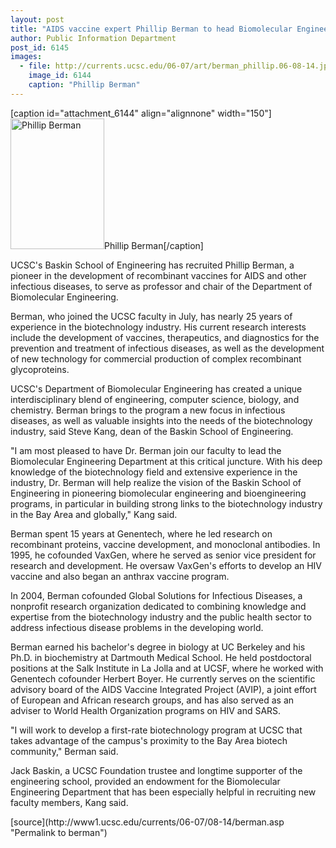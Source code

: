 ```yaml
---
layout: post
title: "AIDS vaccine expert Phillip Berman to head Biomolecular Engineering Department"
author: Public Information Department
post_id: 6145
images:
  - file: http://currents.ucsc.edu/06-07/art/berman_phillip.06-08-14.jpg
    image_id: 6144
    caption: "Phillip Berman"
---
```


[caption id="attachment_6144" align="alignnone" width="150"]<a href="http://localhost/mysite/wp-content/uploads/2006/08/berman_phillip.06-08-14.jpg"><img class="size-full wp-image-6144" src="http://localhost/mysite/wp-content/uploads/2006/08/berman_phillip.06-08-14.jpg" alt="Phillip Berman" width="150" height="209" /></a>Phillip Berman[/caption]
<a name="content" id="content"></a>
<p>
  UCSC's Baskin School of Engineering has recruited Phillip Berman, a pioneer in the development of recombinant vaccines for AIDS and other infectious diseases, to serve as professor and chair of the Department of Biomolecular Engineering.
</p>
<p>
  Berman, who joined the UCSC faculty in July, has nearly 25 years of experience in the biotechnology industry. His current research interests include the development of vaccines, therapeutics, and diagnostics for the prevention and treatment of infectious diseases, as well as the development of new technology for commercial production of complex recombinant glycoproteins.
</p>
<p>
  UCSC's Department of Biomolecular Engineering has created a unique interdisciplinary blend of engineering, computer science, biology, and chemistry. Berman brings to the program a new focus in infectious diseases, as well as valuable insights into the needs of the biotechnology industry, said Steve Kang, dean of the Baskin School of Engineering.
</p>
<p>
  "I am most pleased to have Dr. Berman join our faculty to lead the Biomolecular Engineering Department at this critical juncture. With his deep knowledge of the biotechnology field and extensive experience in the industry, Dr. Berman will help realize the vision of the Baskin School of Engineering in pioneering biomolecular engineering and bioengineering programs, in particular in building strong links to the biotechnology industry in the Bay Area and globally," Kang said.
</p>
<p>
  Berman spent 15 years at Genentech, where he led research on recombinant proteins, vaccine development, and monoclonal antibodies. In 1995, he cofounded VaxGen, where he served as senior vice president for research and development. He oversaw VaxGen's efforts to develop an HIV vaccine and also began an anthrax vaccine program.
</p>
<p>
  In 2004, Berman cofounded Global Solutions for Infectious Diseases, a nonprofit research organization dedicated to combining knowledge and expertise from the biotechnology industry and the public health sector to address infectious disease problems in the developing world.
</p>
<p>
  Berman earned his bachelor's degree in biology at UC Berkeley and his Ph.D. in biochemistry at Dartmouth Medical School. He held postdoctoral positions at the Salk Institute in La Jolla and at UCSF, where he worked with Genentech cofounder Herbert Boyer. He currently serves on the scientific advisory board of the AIDS Vaccine Integrated Project (AVIP), a joint effort of European and African research groups, and has also served as an adviser to World Health Organization programs on HIV and SARS.
</p>
<p>
  "I will work to develop a first-rate biotechnology program at UCSC that takes advantage of the campus's proximity to the Bay Area biotech community," Berman said.
</p>
<p>
  Jack Baskin, a UCSC Foundation trustee and longtime supporter of the engineering school, provided an endowment for the Biomolecular Engineering Department that has been especially helpful in recruiting new faculty members, Kang said.
</p>
[source](http://www1.ucsc.edu/currents/06-07/08-14/berman.asp "Permalink to berman")
